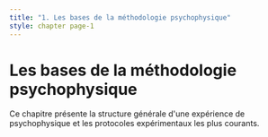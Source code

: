 ```yaml
---
title: "1. Les bases de la méthodologie psychophysique"
style: chapter page-1
---
```


# Les bases de la méthodologie psychophysique

Ce chapitre présente la structure générale d'une expérience de psychophysique et les protocoles expérimentaux
les plus courants.